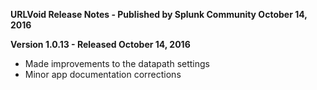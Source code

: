 **URLVoid Release Notes - Published by Splunk Community October 14, 2016**


**Version 1.0.13 - Released October 14, 2016**

* Made improvements to the datapath settings
* Minor app documentation corrections
